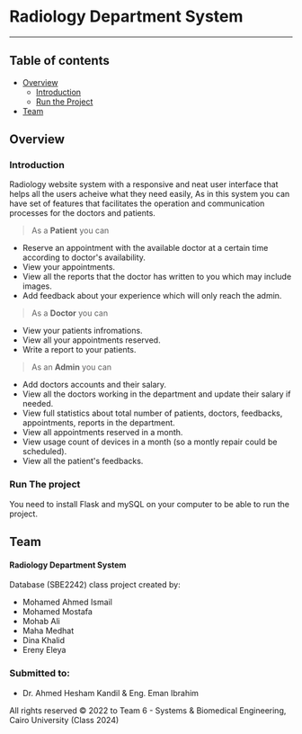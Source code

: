 # Radiology Department System
***


## Table of contents
- [Overview](#overview)
  - [Introduction](#introduction)
  - [Run the Project](#run-the-project)
- [Team](#team)


## Overview

### Introduction

Radiology website system with a responsive and neat user interface that helps all the users acheive what they need easily, As in this system you can have set of features that facilitates the operation and communication processes for the doctors and patients.

> As a **Patient** you can
- Reserve an appointment with the available doctor at a certain time according to doctor's availability.
- View your appointments.
- View all the reports that the doctor has written to you which may include images.
- Add feedback about your experience which will only reach the admin.

> As a **Doctor** you can
- View your patients infromations.
- View all your appointments reserved.
- Write a report to your patients.

> As an **Admin** you can
- Add doctors accounts and their salary.
- View all the doctors working in the department and update their salary if needed.
- View full statistics about total number of patients, doctors, feedbacks, appointments, reports in the department.
- View all appointments reserved in a month. 
- View usage count of devices in a month (so a montly repair could be scheduled).
- View all the patient's feedbacks.

### Run The project

You need to install Flask and mySQL on your computer to be able to run the project.


## Team
#### Radiology Department System
Database (SBE2242) class project created by:

- Mohamed Ahmed Ismail 
- Mohamed Mostafa
- Mohab Ali
- Maha Medhat
- Dina Khalid
- Ereny Eleya

### Submitted to:
- Dr. Ahmed Hesham Kandil & Eng. Eman Ibrahim


All rights reserved © 2022 to Team 6 - Systems & Biomedical Engineering, Cairo University (Class 2024)
